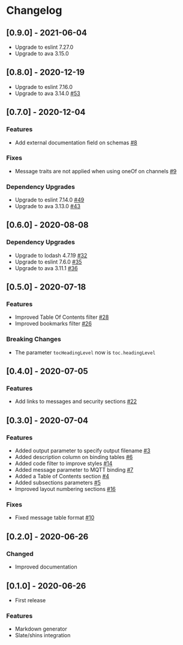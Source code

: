 # Changelog

## [0.9.0] - 2021-06-04
- Upgrade to eslint 7.27.0
- Upgrade to ava 3.15.0

## [0.8.0] - 2020-12-19
- Upgrade to eslint 7.16.0
- Upgrade to ava 3.14.0 [#53](https://github.com/jcmellado/markdown-template/issues/53)

## [0.7.0] - 2020-12-04

### Features
- Add external documentation field on schemas [#8](https://github.com/jcmellado/markdown-template/issues/8)

### Fixes
- Message traits are not applied when using oneOf on channels [#9](https://github.com/jcmellado/markdown-template/issues/9)

### Dependency Upgrades
- Upgrade to eslint 7.14.0 [#49](https://github.com/jcmellado/markdown-template/issues/49)
- Upgrade to ava 3.13.0 [#43](https://github.com/jcmellado/markdown-template/issues/43)

## [0.6.0] - 2020-08-08

### Dependency Upgrades
- Upgrade to lodash 4.7.19 [#32](https://github.com/jcmellado/markdown-template/issues/32)
- Upgrade to eslint 7.6.0 [#35](https://github.com/jcmellado/markdown-template/issues/35)
- Upgrade to ava 3.11.1 [#36](https://github.com/jcmellado/markdown-template/issues/36)

## [0.5.0] - 2020-07-18

### Features
- Improved Table Of Contents filter [#28](https://github.com/jcmellado/markdown-template/issues/28)
- Improved bookmarks filter [#26](https://github.com/jcmellado/markdown-template/issues/26)

### Breaking Changes
- The parameter `tocHeadingLevel` now is `toc.headingLevel`

## [0.4.0] - 2020-07-05

### Features
- Add links to messages and security sections [#22](https://github.com/jcmellado/markdown-template/issues/22)

## [0.3.0] - 2020-07-04

### Features
- Added output parameter to specify output filename [#3](https://github.com/jcmellado/markdown-template/issues/3)
- Added description column on binding tables [#6](https://github.com/jcmellado/markdown-template/issues/6)
- Added code filter to improve styles [#14](https://github.com/jcmellado/markdown-template/issues/14)
- Added message parameter to MQTT binding [#7](https://github.com/jcmellado/markdown-template/issues/7)
- Added a Table of Contents section [#4](https://github.com/jcmellado/markdown-template/issues/4)
- Added subsections parameters [#5](https://github.com/jcmellado/markdown-template/issues/5)
- Improved layout numbering sections [#16](https://github.com/jcmellado/markdown-template/issues/16)

### Fixes
- Fixed message table format [#10](https://github.com/jcmellado/markdown-template/issues/10)

## [0.2.0] - 2020-06-26

### Changed
- Improved documentation

## [0.1.0] - 2020-06-26
- First release

### Features
- Markdown generator
- Slate/shins integration
